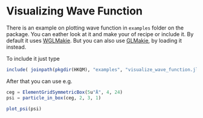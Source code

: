 # Visualizing Wave Function

There is an example on plotting wave function in `examples` folder on the package.
You can eather look at it and make your of recipe or include it.
By default it uses [WGLMakie](https://makie.juliaplots.org/stable/documentation/backends/wglmakie/).
But you can also use [GLMakie](https://makie.juliaplots.org/stable/documentation/backends/glmakie/),
by loading it instead.

To include it just type

```julia
include( joinpath(pkgdir(HKQM), "examples", "visualize_wave_function.jl") )
```

After that you can use e.g.

```julia
ceg = ElementGridSymmetricBox(5u"Å", 4, 24)
psi = particle_in_box(ceg, 2, 3, 1)

plot_psi(psi)
```
